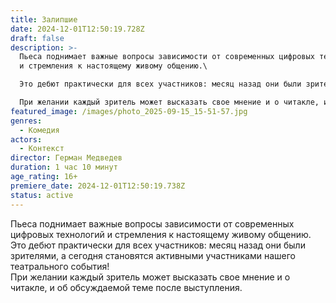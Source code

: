 ```yaml
---
title: Залипшие
date: 2024-12-01T12:50:19.728Z
draft: false
description: >-
  Пьеса поднимает важные вопросы зависимости от современных цифровых технологий
  и стремления к настоящему живому общению.\

  Это дебют практически для всех участников: месяц назад они были зрителями, а сегодня становятся активными участниками нашего театрального события!\

  При желании каждый зритель может высказать свое мнение и о читакле, и об обсуждаемой теме после выступления.
featured_image: /images/photo_2025-09-15_15-51-57.jpg
genres:
  - Комедия
actors:
  - Контекст
director: Герман Медведев
duration: 1 час 10 минут
age_rating: 16+
premiere_date: 2024-12-01T12:50:19.738Z
status: active
---
```

Пьеса поднимает важные вопросы зависимости от современных цифровых технологий и стремления к настоящему живому общению.\
Это дебют практически для всех участников: месяц назад они были зрителями, а сегодня становятся активными участниками нашего театрального события!\
При желании каждый зритель может высказать свое мнение и о читакле, и об обсуждаемой теме после выступления.